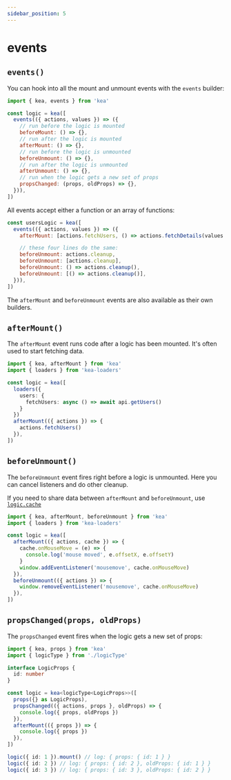 ```yaml
---
sidebar_position: 5
---
```


# events

## `events()`

You can hook into all the mount and unmount events with the `events` builder:

```javascript
import { kea, events } from 'kea'

const logic = kea([
  events(({ actions, values }) => ({
    // run before the logic is mounted
    beforeMount: () => {},
    // run after the logic is mounted
    afterMount: () => {},
    // run before the logic is unmounted
    beforeUnmount: () => {},
    // run after the logic is unmounted
    afterUnmount: () => {},
    // run when the logic gets a new set of props
    propsChanged: (props, oldProps) => {},
  })),
])
```

All events accept either a function or an array of functions:

```javascript
const usersLogic = kea([
  events(({ actions, values }) => ({
    afterMount: [actions.fetchUsers, () => actions.fetchDetails(values.user.id)],

    // these four lines do the same:
    beforeUnmount: actions.cleanup,
    beforeUnmount: [actions.cleanup],
    beforeUnmount: () => actions.cleanup(),
    beforeUnmount: [() => actions.cleanup()],
  })),
])
```

The `afterMount` and `beforeUnmount` events are also available as their own builders.

## `afterMount()`

The `afterMount` event runs code after a logic has been mounted. It's often used to start fetching data.

```ts
import { kea, afterMount } from 'kea'
import { loaders } from 'kea-loaders'

const logic = kea([
  loaders({
    users: {
      fetchUsers: async () => await api.getUsers()
    }
  })
  afterMount(({ actions }) => {
    actions.fetchUsers()
  }),
])
```

## `beforeUnmount()`

The `beforeUnmount` event fires right before a logic is unmounted. Here you can cancel listeners and do other
cleanup.

If you need to share data between `afterMount` and `beforeUnmount`, use [`logic.cache`](/docs/meta/logic#logiccache)

```ts
import { kea, afterMount, beforeUnmount } from 'kea'
import { loaders } from 'kea-loaders'

const logic = kea([
  afterMount(({ actions, cache }) => {
    cache.onMouseMove = (e) => {
      console.log('mouse moved', e.offsetX, e.offsetY)
    }
    window.addEventListener('mousemove', cache.onMouseMove)
  }),
  beforeUnmount(({ actions }) => {
    window.removeEventListener('mousemove', cache.onMouseMove)
  }),
])
```

## `propsChanged(props, oldProps)`

The `propsChanged` event fires when the logic gets a new set of props:

```ts
import { kea, props } from 'kea'
import { logicType } from './logicType'

interface LogicProps {
  id: number
}

const logic = kea<logicType<LogicProps>>([
  props({} as LogicProps),
  propsChanged(({ actions, props }, oldProps) => {
    console.log({ props, oldProps })
  }),
  afterMount(({ props }) => {
    console.log({ props })
  }),
])

logic({ id: 1 }).mount() // log: { props: { id: 1 } }
logic({ id: 2 }) // log: { props: { id: 2 }, oldProps: { id: 1 } }
logic({ id: 3 }) // log: { props: { id: 3 }, oldProps: { id: 2 } }
```
